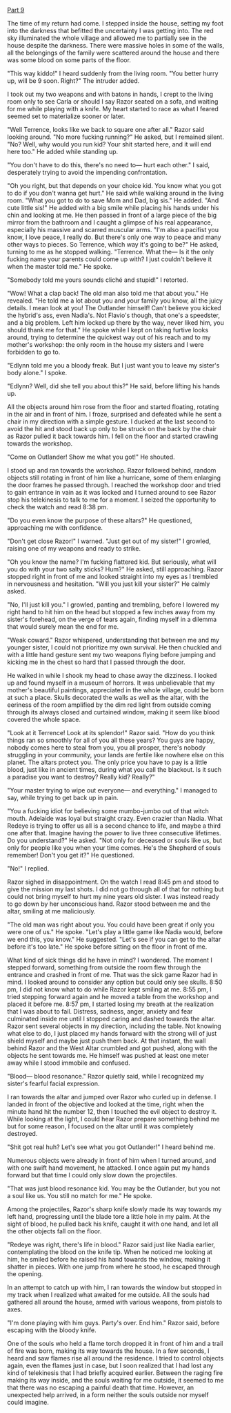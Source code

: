 [Part 9](https://www.reddit.com/r/nosleep/comments/1571cmj/every_year_in_my_village_there_is_a_time_during/?utm_source=share&utm_medium=android_app&utm_name=androidcss&utm_term=1&utm_content=share_button)

The time of my return had come. I stepped inside the house, setting my foot into the darkness that befitted the uncertainty I was getting into. The red sky illuminated the whole village and allowed me to partially see in the house despite the darkness. There were massive holes in some of the walls, all the belongings of the family were scattered around the house and there was some blood on some parts of the floor.

"This way kiddo!" I heard suddenly from the living room. "You better hurry up, will be 9 soon. Right?" The intruder added.

I took out my two weapons and with batons in hands, I crept to the living room only to see Carla or should I say Razor seated on a sofa, and waiting for me while playing with a knife. My heart started to race as what I feared seemed set to materialize sooner or later.

"Well Terrence, looks like we back to square one after all." Razor said looking around. "No more fucking running?" He asked, but I remained silent. "No? Well, why would you run kid? Your shit started here, and it will end here too." He added while standing up.

"You don't have to do this, there's no need to— hurt each other." I said, desperately trying to avoid the impending confrontation.

"Oh you right, but that depends on your choice kid. You know what you got to do if you don't wanna get hurt." He said while walking around in the living room. "What you got to do to save Mom and Dad, big sis." He added. "And cute little sis!" He added with a big smile while placing his hands under his chin and looking at me. He then passed in front of a large piece of the big mirror from the bathroom and I caught a glimpse of his real appearance, especially his massive and scarred muscular arms. "I'm also a pacifist you know, I love peace, I really do. But there's only one way to peace and many other ways to pieces. So Terrence, which way it's going to be?" He asked, turning to me as he stopped walking. "Terrence. What the— Is it the only fucking name your parents could come up with? I just couldn't believe it when the master told me." He spoke.

"Somebody told me yours sounds cliché and stupid!" I retorted.

"Wow! What a clap back! The old man also told me that about you." He revealed. "He told me a lot about you and your family you know, all the juicy details. I mean look at you! The Outlander himself! Can't believe you kicked the hybrid's ass, even Nadia's. Not Flavio's though, that one's a speedster, and a big problem. Left him locked up there by the way, never liked him, you should thank me for that." He spoke while I kept on taking furtive looks around, trying to determine the quickest way out of his reach and to my mother's workshop: the only room in the house my sisters and I were forbidden to go to.

"Edlynn told me you a bloody freak. But I just want you to leave my sister's body alone." I spoke.

"Edlynn? Well, did she tell you about this?" He said, before lifting his hands up.

All the objects around him rose from the floor and started floating, rotating in the air and in front of him. I froze, surprised and defeated while he sent a chair in my direction with a simple gesture. I ducked at the last second to avoid the hit and stood back up only to be struck on the back by the chair as Razor pulled it back towards him. I fell on the floor and started crawling towards the workshop.

"Come on Outlander! Show me what you got!" He shouted.

I stood up and ran towards the workshop. Razor followed behind, random objects still rotating in front of him like a hurricane, some of them enlarging the door frames he passed through. I reached the workshop door and tried to gain entrance in vain as it was locked and I turned around to see Razor stop his telekinesis to talk to me for a moment. I seized the opportunity to check the watch and read 8:38 pm.

"Do you even know the purpose of these altars?" He questioned, approaching me with confidence.

"Don't get close Razor!" I warned. "Just get out of my sister!" I growled, raising one of my weapons and ready to strike.

"Oh you know the name? I'm fucking flattered kid. But seriously, what will you do with your two salty sticks? Hum?" He asked, still approaching. Razor stopped right in front of me and looked straight into my eyes as I trembled in nervousness and hesitation. "Will you just kill your sister?" He calmly asked.

"No, I'll just kill you." I growled, panting and trembling, before I lowered my right hand to hit him on the head but stopped a few inches away from my sister's forehead, on the verge of tears again, finding myself in a dilemma that would surely mean the end for me.

"Weak coward." Razor whispered, understanding that between me and my younger sister, I could not prioritize my own survival. He then chuckled and with a little hand gesture sent my two weapons flying before jumping and kicking me in the chest so hard that I passed through the door.

He walked in while I shook my head to chase away the dizziness. I looked up and found myself in a museum of horrors. It was unbelievable that my mother's beautiful paintings, appreciated in the whole village, could be born at such a place. Skulls decorated the walls as well as the altar, with the eeriness of the room amplified by the dim red light from outside coming through its always closed and curtained window, making it seem like blood covered the whole space.

"Look at it Terrence! Look at its splendor!" Razor said. "How do you think things ran so smoothly for all of you all these years? You guys are happy, nobody comes here to steal from you, you all prosper, there's nobody struggling in your community, your lands are fertile like nowhere else on this planet. The altars protect you. The only price you have to pay is a little blood, just like in ancient times, during what you call the blackout. Is it such a paradise you want to destroy? Really kid? Really?"

"Your master trying to wipe out everyone— and everything." I managed to say, while trying to get back up in pain.

"You a fucking idiot for believing some mumbo-jumbo out of that witch mouth. Adelaide was loyal but straight crazy. Even crazier than Nadia. What Redeye is trying to offer us all is a second chance to life, and maybe a third one after that. Imagine having the power to live three consecutive lifetimes. Do you understand?" He asked. "Not only for deceased or souls like us, but only for people like you when your time comes. He's the Shepherd of souls remember! Don't you get it?" He questioned.

"No!" I replied.

Razor sighed in disappointment. On the watch I read 8:45 pm and stood to give the mission my last shots. I did not go through all of that for nothing but could not bring myself to hurt my nine years old sister. I was instead ready to go down by her unconscious hand. Razor stood between me and the altar, smiling at me maliciously.

"The old man was right about you. You could have been great if only you were one of us." He spoke. "Let's play a little game like Nadia would, before we end this, you know." He suggested. "Let's see if you can get to the altar before it's too late." He spoke before sitting on the floor in front of me.

What kind of sick things did he have in mind? I wondered. The moment I stepped forward, something from outside the room flew through the entrance and crashed in front of me. That was the sick game Razor had in mind. I looked around to consider any option but could only see skulls. 8:50 pm, I did not know what to do while Razor kept smiling at me. 8:55 pm, I tried stepping forward again and he moved a table from the workshop and placed it before me. 8:57 pm, I started losing my breath at the realization that I was about to fail. Distress, sadness, anger, anxiety and fear culminated inside me until I stopped caring and dashed towards the altar. Razor sent several objects in my direction, including the table. Not knowing what else to do, I just placed my hands forward with the strong will of just shield myself and maybe just push them back. At that instant, the wall behind Razor and the West Altar crumbled and got pushed, along with the objects he sent towards me. He himself was pushed at least one meter away while I stood immobile and confused.

"Blood— blood resonance." Razor quietly said, while I recognized my sister's fearful facial expression.

I ran towards the altar and jumped over Razor who curled up in defense. I landed in front of the objective and looked at the time, right when the minute hand hit the number 12, then I touched the evil object to destroy it. While looking at the light, I could hear Razor prepare something behind me but for some reason, I focused on the altar until it was completely destroyed.

"Shit got real huh? Let's see what you got Outlander!" I heard behind me.

Numerous objects were already in front of him when I turned around, and with one swift hand movement, he attacked. I once again put my hands forward but that time I could only slow down the projectiles.

"That was just blood resonance kid. You may be the Outlander, but you not a soul like us. You still no match for me." He spoke.

Among the projectiles, Razor's sharp knife slowly made its way towards my left hand, progressing until the blade tore a little hole in my palm. At the sight of blood, he pulled back his knife, caught it with one hand, and let all the other objects fall on the floor.

"Redeye was right, there's life in blood." Razor said just like Nadia earlier, contemplating the blood on the knife tip. When he noticed me looking at him, he smiled before he raised his hand towards the window, making it shatter in pieces. With one jump from where he stood, he escaped through the opening.

In an attempt to catch up with him, I ran towards the window but stopped in my track when I realized what awaited for me outside. All the souls had gathered all around the house, armed with various weapons, from pistols to axes.

"I'm done playing with him guys. Party's over. End him." Razor said, before escaping with the bloody knife.

One of the souls who held a flame torch dropped it in front of him and a trail of fire was born, making its way towards the house. In a few seconds, I heard and saw flames rise all around the residence. I tried to control objects again, even the flames just in case, but I soon realized that I had lost any kind of telekinesis that I had briefly acquired earlier. Between the raging fire making its way inside, and the souls waiting for me outside, it seemed to me that there was no escaping a painful death that time. However, an unexpected help arrived, in a form neither the souls outside nor myself could imagine.